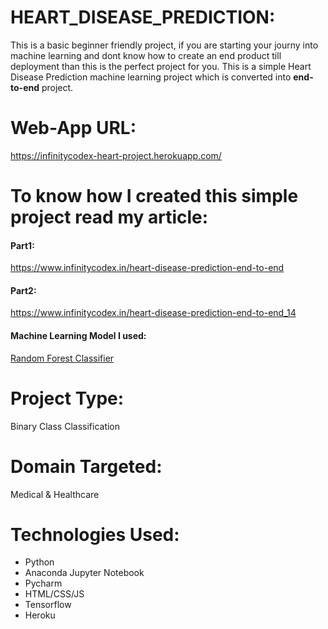 # HEART_DISEASE_PREDICTION:
This is a basic beginner friendly project, if you are starting your journy into machine learning and dont know how to create an end product till deployment than this is the perfect project for you.
This is a simple Heart Disease Prediction machine learning project which is converted into <b>end-to-end</b> project.

# Web-App URL:
https://infinitycodex-heart-project.herokuapp.com/

# To know how I created this simple project read my article:
#### Part1:
https://www.infinitycodex.in/heart-disease-prediction-end-to-end

#### Part2:
https://www.infinitycodex.in/heart-disease-prediction-end-to-end_14

#### Machine Learning Model I used:
<a href="https://www.infinitycodex.in/top-10-strategies-which-will-make-you">Random Forest Classifier</a>

# Project Type:
Binary Class Classification

# Domain Targeted:
Medical & Healthcare

# Technologies Used:
- Python
- Anaconda Jupyter Notebook
- Pycharm
- HTML/CSS/JS
- Tensorflow
- Heroku
